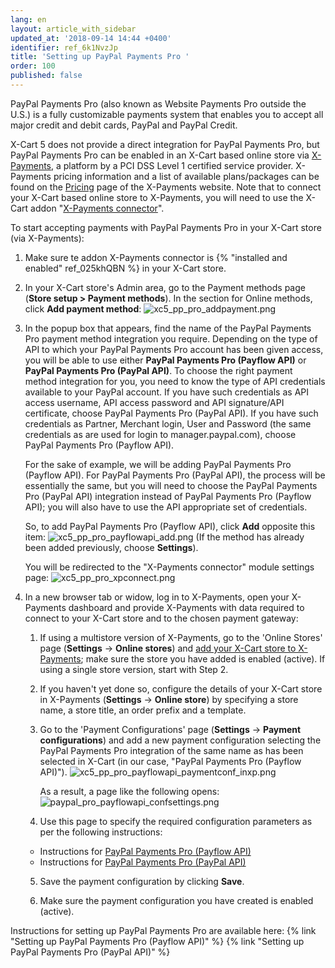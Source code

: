 ```yaml
---
lang: en
layout: article_with_sidebar
updated_at: '2018-09-14 14:44 +0400'
identifier: ref_6k1NvzJp
title: 'Setting up PayPal Payments Pro '
order: 100
published: false
---
```

PayPal Payments Pro (also known as Website Payments Pro outside the U.S.) is a fully customizable payments system that enables you to accept all major credit and debit cards, PayPal and PayPal Credit. 

X-Cart 5 does not provide a direct integration for PayPal Payments Pro, but PayPal Payments Pro can be enabled in an X-Cart based online store via [X-Payments](https://www.x-payments.com/ "Setting up PayPal Payments Pro"), a platform by a PCI DSS Level 1 certified service provider. X-Payments pricing information and a list of available plans/packages can be found on the [Pricing](https://www.x-payments.com/pricing.html "Setting up PayPal Payments Pro") page of the X-Payments website. Note that to connect your X-Cart based online store to X-Payments, you will need to use the X-Cart addon "[X-Payments connector](https://market.x-cart.com/addons/xpayments-connector.html "Setting up PayPal Payments Pro")". 

To start accepting payments with PayPal Payments Pro in your X-Cart store (via X-Payments):

   1. Make sure te addon X-Payments connector is {% "installed and enabled" ref_025khQBN %} in your X-Cart store. 
   
   2. In your X-Cart store's Admin area, go to the Payment methods page (**Store setup > Payment methods**). In the section for Online methods, click **Add payment method**:
      ![xc5_pp_pro_addpayment.png]({{site.baseurl}}/attachments/ref_6k1NvzJp/xc5_pp_pro_addpayment.png)

   3. In the popup box that appears, find the name of the PayPal Payments Pro payment method integration you require. Depending on the type of API to which your PayPal Payments Pro account has been given access, you will be able to use either **PayPal Payments Pro (Payflow API)** or **PayPal Payments Pro (PayPal API)**. To choose the right payment method integration for you, you need to know the type of API credentials available to your PayPal account. If you have such credentials as API access username, API access password and API signature/API certificate, choose PayPal Payments Pro (PayPal API). If you have such credentials as Partner, Merchant login, User and Password (the same credentials as are used for login to manager.paypal.com), choose PayPal Payments Pro (Payflow API). 
   
      For the sake of example, we will be adding PayPal Payments Pro (Payflow API). For PayPal Payments Pro (PayPal API), the process will be essentially the same, but you will need to choose the PayPal Payments Pro (PayPal API) integration instead of PayPal Payments Pro (Payflow API); you will also have to use the API appropriate set of credentials.

      So, to add PayPal Payments Pro (Payflow API), click **Add** opposite this item:
      ![xc5_pp_pro_payflowapi_add.png]({{site.baseurl}}/attachments/ref_6k1NvzJp/xc5_pp_pro_payflowapi_add.png)
      (If the method has already been added previously, choose **Settings**). 
       
      You will be redirected to the "X-Payments connector" module settings page:
      ![xc5_pp_pro_xpconnect.png]({{site.baseurl}}/attachments/ref_6k1NvzJp/xc5_pp_pro_xpconnect.png)

   4. In a new browser tab or widow, log in to X-Payments, open your X-Payments dashboard and provide X-Payments with data required to connect to your X-Cart store and to the chosen payment gateway:
   
      1. If using a multistore version of X-Payments, go to the 'Online Stores' page (**Settings** -> **Online stores**) and [add your X-Cart store to X-Payments](https://www.x-payments.com/help/X-Payments:Managing_store_connections "Setting up PayPal Payments Pro"); make sure the store you have added is enabled (active). If using a single store version, start with Step 2.
      
      2. If you haven't yet done so, configure the details of your X-Cart store in X-Payments (**Settings** -> **Online store**) by specifying a store name, a store title, an order prefix and a template.
      
      3. Go to the 'Payment Configurations' page (**Settings** -> **Payment configurations**) and add a new payment configuration selecting the PayPal Payments Pro integration of the same name as has been selected in X-Cart (in our case, "PayPal Payments Pro (Payflow API)").
        ![xc5_pp_pro_payflowapi_paymentconf_inxp.png]({{site.baseurl}}/attachments/ref_6k1NvzJp/xc5_pp_pro_payflowapi_paymentconf_inxp.png)
         
         As a result, a page like the following opens:
        ![paypal_pro_payflowapi_confsettings.png]({{site.baseurl}}/attachments/ref_6k1NvzJp/paypal_pro_payflowapi_confsettings.png)
        
      4.  Use this page to specify the required configuration parameters as per the following instructions:
      
         * Instructions for [PayPal Payments Pro (Payflow API)](https://www.x-payments.com/help/X-Payments:Configuring_PayPal_payment_modules_in_X-Payments#Configuring_PayPal_Payments_Pro_.28Payflow_API.29_configuration_settings "Setting up PayPal Payments Pro") 
         * Instructions for [PayPal Payments Pro (PayPal API)](https://www.x-payments.com/help/X-Payments:Configuring_PayPal_payment_modules_in_X-Payments#PayPal_Payments_Pro_.28PayPal_API.29_configuration_settings "Setting up PayPal Payments Pro") 
         
      5.  Save the payment configuration by clicking **Save**.
      
      6. Make sure the payment configuration you have created is enabled (active).
        


Instructions for setting up PayPal Payments Pro are available here:
{% link "Setting up PayPal Payments Pro (Payflow API)" %}
{% link "Setting up PayPal Payments Pro (PayPal API)" %}



   